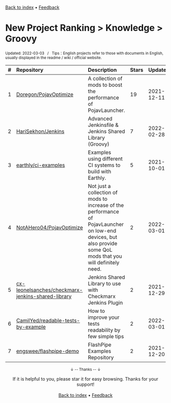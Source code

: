 <a href="https://github.com/GrowingGit/GitHub-English-Top-Charts#github-english-top-charts">Back to index</a> • <a href="/content/docs/feedback.md">Feedback</a>

# New Project Ranking > Knowledge > Groovy
<sub>Updated: 2022-03-03&nbsp;&nbsp;&nbsp;/&nbsp;&nbsp;&nbsp;Tips：English projects refer to those with documents in English, usually displayed in the readme / wiki / official website.</sub>

|#|Repository|Description|Stars|Updated|Created|
|:-|:-|:-|:-|:-|:-|
|1|[Doregon/PojavOptimize](https://github.com/Doregon/PojavOptimize)|A collection of mods to boost the performance of PojavLauncher.|19|2021-12-11|2021-03-26|
|2|[HariSekhon/Jenkins](https://github.com/HariSekhon/Jenkins)|Advanced Jenkinsfile & Jenkins Shared Library (Groovy)|7|2022-02-28|2022-01-17|
|3|[earthly/ci-examples](https://github.com/earthly/ci-examples)|Examples using different CI systems to build with Earthly.|5|2021-10-01|2021-06-21|
|4|[NotAHero04/PojavOptimize](https://github.com/NotAHero04/PojavOptimize)|Not just a collection of mods to increase of the performance of PojavLauncher on low-end devices, but also provide some QoL mods that you will definitely need.|2|2022-03-01|2022-02-20|
|5|[cx-leonelsanches/checkmarx-jenkins-shared-library](https://github.com/cx-leonelsanches/checkmarx-jenkins-shared-library)|Jenkins Shared Library to use with Checkmarx Jenkins Plugin|2|2021-12-29|2021-12-22|
|6|[CamilYed/readable-tests-by-example](https://github.com/CamilYed/readable-tests-by-example)|How to improve your tests readability by few simple tips|2|2022-03-01|2021-07-02|
|7|[engswee/flashpipe-demo](https://github.com/engswee/flashpipe-demo)|FlashPipe Examples Repository|2|2021-12-20|2021-05-19|

<div align="center">
    <p><sub>↓ -- Thanks -- ↓</sub></p>
    If it is helpful to you, please star it for easy browsing. Thanks for your support!
</div>

<br/>

<div align="center"><a href="https://github.com/GrowingGit/GitHub-English-Top-Charts#github-english-top-charts">Back to index</a> • <a href="/content/docs/feedback.md">Feedback</a></div>
